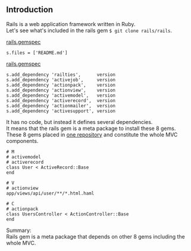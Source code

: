 ## Introduction

Rails is a web application framework written in Ruby.<br/>
Let's see what's included in the rails gem `$ git clone rails/rails`.

[rails.gemspec](https://github.com/rails/rails/blob/4-2-stable/rails.gemspec#L19)
```
s.files = ['README.md']
```

[rails.gemspec](https://github.com/rails/rails/blob/4-2-stable/rails.gemspec#L21-L28)
```
s.add_dependency 'railties',      version
s.add_dependency 'activejob',     version
s.add_dependency 'actionpack',    version
s.add_dependency 'actionview',    version
s.add_dependency 'activemodel',   version
s.add_dependency 'activerecord',  version
s.add_dependency 'actionmailer',  version
s.add_dependency 'activesupport', version
```

It has no code, but instead it defines several dependencies.<br/>
It means that the rails gem is a meta package to install these 8 gems.<br/>
These 8 gems placed in [one repository](https://github.com/rails/rails) and constitute the whole MVC components.
```
# M
# activemodel
# activerecord
class User < ActiveRecord::Base
end

# V
# actionview
app/views/api/user/**/*.html.haml

# C
# actionpack
class UsersController < ActionController::Base
end
```

Summary:<br/>
Rails gem is a meta package that depends on other 8 gems including the whole MVC.
